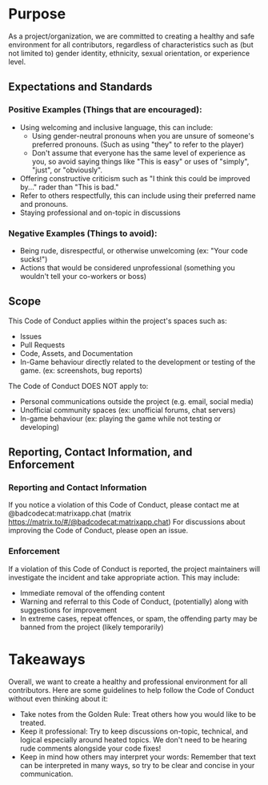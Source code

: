 # Purpose

As a project/organization, we are committed to creating a healthy and safe environment for all contributors, regardless of characteristics such as (but not limited to) gender identity, ethnicity, sexual orientation, or experience level.

## Expectations and Standards

### Positive Examples (Things that are encouraged):

- Using welcoming and inclusive language, this can include:
	- Using gender-neutral pronouns when you are unsure of someone's preferred pronouns. (Such as using "they" to refer to the player)
	- Don't assume that everyone has the same level of experience as you, so avoid saying things like "This is easy" or uses of "simply", "just", or "obviously".
- Offering constructive criticism such as "I think this could be improved by..." rader than "This is bad."
- Refer to others respectfully, this can include using their preferred name and pronouns.
- Staying professional and on-topic in discussions

### Negative Examples (Things to avoid):
- Being rude, disrespectful, or otherwise unwelcoming (ex: "Your code sucks!")
- Actions that would be considered unprofessional (something you wouldn't tell your co-workers or boss)


## Scope

This Code of Conduct applies within the project's spaces such as:
- Issues
- Pull Requests
- Code, Assets, and Documentation
- In-Game behaviour directly related to the development or testing of the game. (ex: screenshots, bug reports)

The Code of Conduct DOES NOT apply to:
- Personal communications outside the project (e.g. email, social media)
- Unofficial community spaces (ex: unofficial forums, chat servers)
- In-game behaviour (ex: playing the game while not testing or developing)

## Reporting, Contact Information, and Enforcement

### Reporting and Contact Information

If you notice a violation of this Code of Conduct, please contact me at @badcodecat:matrixapp.chat (matrix <https://matrix.to/#/@badcodecat:matrixapp.chat>)
For discussions about improving the Code of Conduct, please open an issue.

### Enforcement

If a violation of this Code of Conduct is reported, the project maintainers will investigate the incident and take appropriate action. This may include:
- Immediate removal of the offending content
- Warning and referral to this Code of Conduct, (potentially) along with suggestions for improvement
- In extreme cases, repeat offences, or spam, the offending party may be banned from the project (likely temporarily)

# Takeaways

Overall, we want to create a healthy and professional environment for all contributors.
Here are some guidelines to help follow the Code of Conduct without even thinking about it:
- Take notes from the Golden Rule: Treat others how you would like to be treated.
- Keep it professional: Try to keep discussions on-topic, technical, and logical especially around heated topics. We don't need to be hearing rude comments alongside your code fixes!
- Keep in mind how others may interpret your words: Remember that text can be interpreted in many ways, so try to be clear and concise in your communication.
